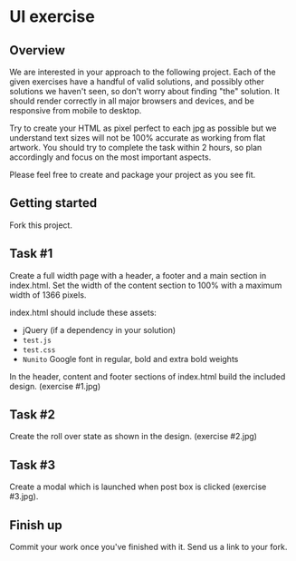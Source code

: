 UI exercise
==============================

Overview
--------

We are interested in your approach to the following project. Each of the given exercises have a handful of valid solutions, and possibly other solutions we haven't seen, so don't worry about finding "the" solution. It should render correctly in all major browsers and devices, and be responsive from mobile to desktop.

Try to create your HTML as pixel perfect to each jpg as possible but we understand text sizes will not be 100% accurate as working from flat artwork.
You should try to complete the task within 2 hours, so plan accordingly and focus on the most important aspects.

Please feel free to create and package your project as you see fit.

Getting started
---------------
Fork this project.

Task #1
-----------
Create a full width page with a header, a footer and a main section in index.html. Set the width of the content section to 100% with a maximum width of 1366 pixels.

index.html should include these assets:

- jQuery (if a dependency in your solution)
- `test.js`
- `test.css`
- `Nunito` Google font in regular, bold and extra bold weights

In the header, content and footer sections of index.html build the included design. (exercise #1.jpg)

Task #2
-----------
Create the roll over state as shown in the design. (exercise #2.jpg) 

Task #3
-----------
Create a modal which is launched when post box is clicked (exercise #3.jpg).

Finish up
---------
Commit your work once you've finished with it.
Send us a link to your fork.